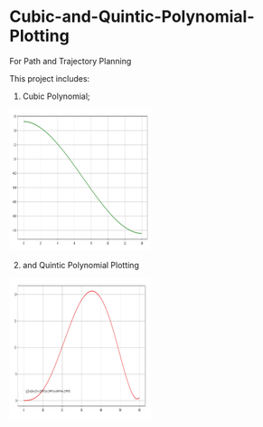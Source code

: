 # Cubic-and-Quintic-Polynomial-Plotting
For Path and Trajectory Planning

This project includes:
1. Cubic Polynomial;
<img src="img/Cubic_plt.JPG" width="250" height="250">

2. and Quintic Polynomial Plotting
<img src="img/Quintic_plt.JPG" width="250" height="250">
